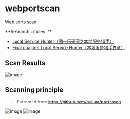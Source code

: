 # webportscan
Web ports scan

**Research articles: **
- [Local Service Hunter（图一乐研究之本地服务猎手）](https://blog.macoder.tech/e173de9e6dfd425caad0fb2a8737c24e)
- [Final chapter: Local Service Hunter（本地服务猎手终章）](https://blog.macoder.tech/df4c56d51af84bdcbe3d79a106e66025)

## Scan Results
![image](https://user-images.githubusercontent.com/26270009/230695882-ef4f0ea6-e8f7-4885-839a-f8e4db62187b.png)

## Scanning principle
> Extracted from https://github.com/avilum/portsscan

![image](https://user-images.githubusercontent.com/26270009/230696135-d945923d-5b34-4441-89a1-f62e41edf598.png)
![image](https://user-images.githubusercontent.com/26270009/230696148-6a36555c-8924-4a71-968d-d77d277df8f1.png)
